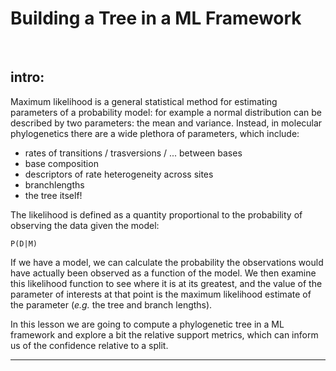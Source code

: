 # Building a Tree in a ML Framework

<br/>

## intro:

Maximum likelihood is a general statistical method for estimating parameters of a
probability model: for example a normal distribution can be described by two parameters: 
the mean and variance. Instead, in molecular phylogenetics there are a wide plethora of parameters, which include:

* rates of transitions / trasversions / ... between bases
* base composition
* descriptors of rate heterogeneity across sites
* branchlengths
* the tree itself!

The likelihood is defined as a quantity proportional to the probability of observing the data given the model: 
```
P(D|M)
```
If we have a model, we can calculate the probability the observations would have actually been observed as a function of the model. 
We then examine this likelihood function to see where it is at its greatest, and the value of the parameter of
interests at that point is the maximum likelihood estimate of the parameter (_e.g._ the tree and branch lengths).

In this lesson we are going to compute a phylogenetic tree in a ML framework and explore a bit the relative support metrics,
which can inform us of the confidence relative to a split.

---

<br/>
<br/>
